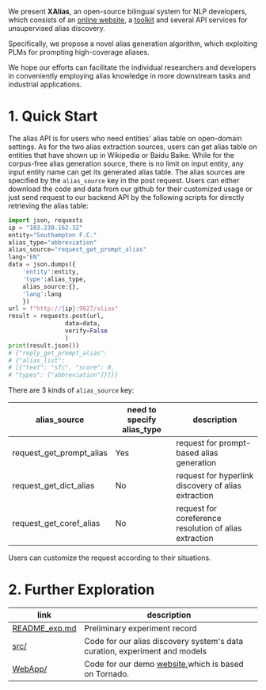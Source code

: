 We present **XAlias**, an open-source bilingual system for NLP developers, which consists of an [online website](http://103.238.162.32:9627/), a [toolkit](https://github.com/THU-KEG/XAlias) and several API services for unsupervised alias discovery. 

Specifically, we propose a novel alias generation algorithm, which exploiting PLMs for prompting high-coverage aliases. 

We hope our efforts can facilitate the individual researchers and developers in conveniently employing alias knowledge in more downstream tasks and industrial applications.

# 1. Quick Start

The alias API is for users who need entities' alias table on open-domain settings. As for the two alias extraction sources, users can get alias table on entities that have shown up in Wikipedia or Baidu Baike.  While for the corpus-free alias generation source, there is no limit on input entity, any input entity name can get its generated alias table. The alias sources are specified by the `alias_source` key in the post request. Users can either download the code and data from our github for their customized usage or just send request to our backend API by the following scripts for directly retrieving the alias table:

```python
import json, requests
ip = "103.238.162.32"
entity="Southampton F.C."
alias_type="abbreviation"
alias_source="request_get_prompt_alias"
lang="EN"
data = json.dumps({
    'entity':entity, 
    'type':alias_type, 
    alias_source:{},
    'lang':lang
    })
url = f"http://{ip}:9627/alias"
result = requests.post(url, 
                data=data,
                verify=False
                )
print(result.json())
# {"reply_get_prompt_alias": 
# {"alias_list": 
# [{"text": "sfc", "score": 0, 
# "types": ["abbreviation"]}]}}
```

There are 3 kinds of `alias_source` key:

| alias_source             | need to specify alias_type | description                                             |
| ------------------------ | -------------------------- | ------------------------------------------------------- |
| request_get_prompt_alias | Yes                        | request for prompt-based alias generation               |
| request_get_dict_alias   | No                         | request for hyperlink discovery of alias extraction     |
| request_get_coref_alias  | No                         | request for  coreference resolution of alias extraction |

Users can customize the request according to their situations.

# 2.  Further Exploration

| link                                                         | description                                                  |
| ------------------------------------------------------------ | ------------------------------------------------------------ |
| [README_exp.md](https://github.com/THU-KEG/XAlias/blob/master/README_exp.md) | Preliminary experiment record                                |
| [src/](https://github.com/THU-KEG/XAlias/tree/master/src)    | Code for our alias discovery system's data curation, experiment and models |
| [WebApp/](https://github.com/THU-KEG/XAlias/tree/master/WebApp) | Code for our demo [website](http://103.238.162.32:9627/),which is based on Tornado. |

